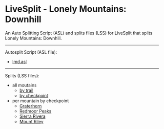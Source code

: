 # LiveSplit - Lonely Mountains: Downhill
An Auto Splitting Script (ASL) and splits files (LSS) for LiveSplit that splits Lonely Mountains: Downhill.

---

Autosplit Script (ASL file): 
- [lmd.asl](autosplit/lmd.asl)

---

Splits (LSS files):
- all moutains
   - [by trail](splits/en/Lonely%20Mountains%20Downhill%20by%20trail.lss)
   - [by checkpoint](splits/en/Lonely%20Mountains%20Downhill%20by%20checkpoint.lss)
- per mountain by checkpoint
   - [Graterhorn](splits/en/Lonely%20Mountains%20Downhill%20-%20Graterhorn.lss)
   - [Redmoor Peaks](splits/en/Lonely%20Mountains%20Downhill%20-%20Redmoor%20Peaks.lss)
   - [Sierra Rivera](splits/en/Lonely%20Mountains%20Downhill%20-%20Sierra%20Rivera.lss)
   - [Mount Riley](splits/en/Lonely%20Mountains%20Downhill%20-%20Mount%20Riley.lss)
